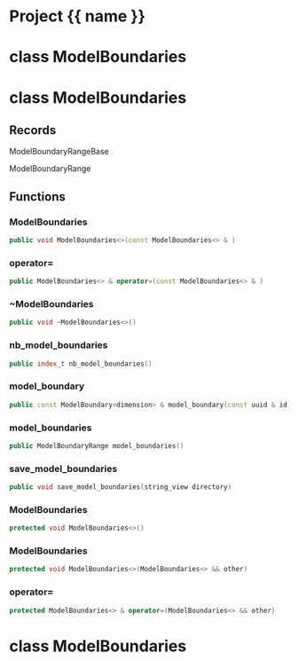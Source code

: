 <script setup>
import {useRoute} from 'vitepress'
const {path} = useRoute()
const tokens = path.split('/')
const words = tokens[2].split('-');
for (let i = 0; i < words.length; i++) {
    words[i] = words[i].charAt(0).toUpperCase() + words[i].slice(1);
    words[i] = words[i].replace('geode', 'Geode')
}
const name = words.join('-');
</script>
# Project {{ name }}

# class ModelBoundaries


# class ModelBoundaries


## Records

ModelBoundaryRangeBase

ModelBoundaryRange



## Functions

### ModelBoundaries

```cpp
public void ModelBoundaries<>(const ModelBoundaries<> & )
```


### operator=

```cpp
public ModelBoundaries<> & operator=(const ModelBoundaries<> & )
```


### ~ModelBoundaries

```cpp
public void ~ModelBoundaries<>()
```


### nb_model_boundaries

```cpp
public index_t nb_model_boundaries()
```


### model_boundary

```cpp
public const ModelBoundary<dimension> & model_boundary(const uuid & id)
```


### model_boundaries

```cpp
public ModelBoundaryRange model_boundaries()
```


### save_model_boundaries

```cpp
public void save_model_boundaries(string_view directory)
```


### ModelBoundaries

```cpp
protected void ModelBoundaries<>()
```


### ModelBoundaries

```cpp
protected void ModelBoundaries<>(ModelBoundaries<> && other)
```


### operator=

```cpp
protected ModelBoundaries<> & operator=(ModelBoundaries<> && other)
```




# class ModelBoundaries


